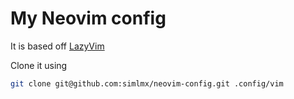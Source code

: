 # My Neovim config

It is based off [LazyVim](https://github.com/LazyVim/LazyVim)

Clone it using

```sh
git clone git@github.com:simlmx/neovim-config.git .config/vim
```
